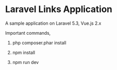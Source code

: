 # Laravel Links Application

A sample application on Laravel 5.3, Vue.js 2.x

Important commands,

1. php composer.phar install

2. npm install

3. npm run dev
